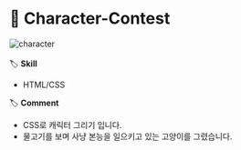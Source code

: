 # 📌 Character-Contest
![character](https://user-images.githubusercontent.com/102715022/164966722-432c8c41-b821-4c46-a4b0-ede1e3954561.gif)
<br>
<br>
🏷 <b>Skill</b>
<ul>
  <li>HTML/CSS</li>
</ul>
🏷 <b>Comment</b>
<br>
<ul>
  <li>CSS로 캐릭터 그리기 입니다.</li>
  <li>물고기를 보며 사냥 본능을 일으키고 있는 고양이를 그렸습니다.</li>
</ul>
